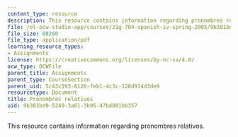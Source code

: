 ```yaml
---
content_type: resource
description: This resource contains information regarding pronombres relativos.
file: /ol-ocw-studio-app/courses/21g-704-spanish-iv-spring-2005/9b381bd952493a613b9547bd001bb357_MIT21G_704S05_relativos_cr.pdf
file_size: 88260
file_type: application/pdf
learning_resource_types:
- Assignments
license: https://creativecommons.org/licenses/by-nc-sa/4.0/
ocw_type: OCWFile
parent_title: Assignments
parent_type: CourseSection
parent_uid: 5c43c593-8120-feb1-4c3c-128d914d3de9
resourcetype: Document
title: Pronombres relativos
uid: 9b381bd9-5249-3a61-3b95-47bd001bb357
---
```

This resource contains information regarding pronombres relativos.